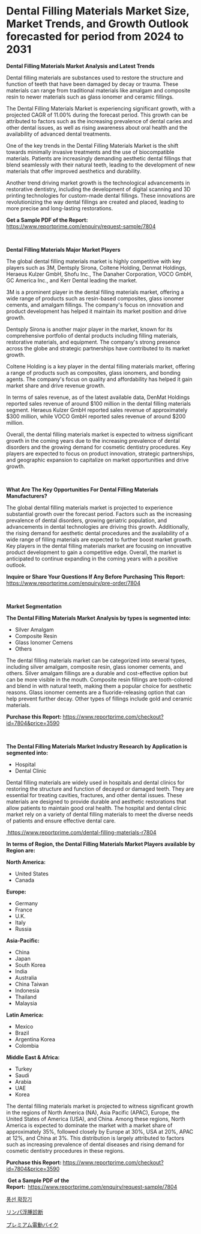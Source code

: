 <p><h1>Dental Filling Materials Market Size, Market Trends, and Growth Outlook forecasted for period from 2024 to 2031</h1></p><p><strong>Dental Filling Materials Market Analysis and Latest Trends</strong></p>
<p><p>Dental filling materials are substances used to restore the structure and function of teeth that have been damaged by decay or trauma. These materials can range from traditional materials like amalgam and composite resin to newer materials such as glass ionomer and ceramic fillings.</p><p>The Dental Filling Materials Market is experiencing significant growth, with a projected CAGR of 11.00% during the forecast period. This growth can be attributed to factors such as the increasing prevalence of dental caries and other dental issues, as well as rising awareness about oral health and the availability of advanced dental treatments.</p><p>One of the key trends in the Dental Filling Materials Market is the shift towards minimally invasive treatments and the use of biocompatible materials. Patients are increasingly demanding aesthetic dental fillings that blend seamlessly with their natural teeth, leading to the development of new materials that offer improved aesthetics and durability.</p><p>Another trend driving market growth is the technological advancements in restorative dentistry, including the development of digital scanning and 3D printing technologies for custom-made dental fillings. These innovations are revolutionizing the way dental fillings are created and placed, leading to more precise and long-lasting restorations.</p></p>
<p><strong>Get a Sample PDF of the Report:&nbsp;</strong> <a href="https://www.reportprime.com/enquiry/request-sample/7804">https://www.reportprime.com/enquiry/request-sample/7804</a></p>
<p>&nbsp;</p>
<p><strong>Dental Filling Materials Major Market Players</strong></p>
<p><p>The global dental filling materials market is highly competitive with key players such as 3M, Dentsply Sirona, Coltene Holding, Denmat Holdings, Heraeus Kulzer GmbH, Shofu Inc., The Danaher Corporation, VOCO GmbH, GC America Inc., and Kerr Dental leading the market.</p><p>3M is a prominent player in the dental filling materials market, offering a wide range of products such as resin-based composites, glass ionomer cements, and amalgam fillings. The company's focus on innovation and product development has helped it maintain its market position and drive growth.</p><p>Dentsply Sirona is another major player in the market, known for its comprehensive portfolio of dental products including filling materials, restorative materials, and equipment. The company's strong presence across the globe and strategic partnerships have contributed to its market growth.</p><p>Coltene Holding is a key player in the dental filling materials market, offering a range of products such as composites, glass ionomers, and bonding agents. The company's focus on quality and affordability has helped it gain market share and drive revenue growth.</p><p>In terms of sales revenue, as of the latest available data, DenMat Holdings reported sales revenue of around $100 million in the dental filling materials segment. Heraeus Kulzer GmbH reported sales revenue of approximately $300 million, while VOCO GmbH reported sales revenue of around $200 million.</p><p>Overall, the dental filling materials market is expected to witness significant growth in the coming years due to the increasing prevalence of dental disorders and the growing demand for cosmetic dentistry procedures. Key players are expected to focus on product innovation, strategic partnerships, and geographic expansion to capitalize on market opportunities and drive growth.</p></p>
<p>&nbsp;</p>
<p><strong>What Are The Key Opportunities For Dental Filling Materials Manufacturers?</strong></p>
<p><p>The global dental filling materials market is projected to experience substantial growth over the forecast period. Factors such as the increasing prevalence of dental disorders, growing geriatric population, and advancements in dental technologies are driving this growth. Additionally, the rising demand for aesthetic dental procedures and the availability of a wide range of filling materials are expected to further boost market growth. Key players in the dental filling materials market are focusing on innovative product development to gain a competitive edge. Overall, the market is anticipated to continue expanding in the coming years with a positive outlook.</p></p>
<p><strong>Inquire or Share Your Questions If Any Before Purchasing This Report:</strong> <a href="https://www.reportprime.com/enquiry/pre-order/7804">https://www.reportprime.com/enquiry/pre-order/7804</a></p>
<p>&nbsp;</p>
<p><strong>Market Segmentation</strong></p>
<p><strong>The Dental Filling Materials Market Analysis by types is segmented into:</strong></p>
<p><ul><li>Silver Amalgam</li><li>Composite Resin</li><li>Glass Ionomer Cemens</li><li>Others</li></ul></p>
<p><p>The dental filling materials market can be categorized into several types, including silver amalgam, composite resin, glass ionomer cements, and others. Silver amalgam fillings are a durable and cost-effective option but can be more visible in the mouth. Composite resin fillings are tooth-colored and blend in with natural teeth, making them a popular choice for aesthetic reasons. Glass ionomer cements are a fluoride-releasing option that can help prevent further decay. Other types of fillings include gold and ceramic materials.</p></p>
<p><strong>Purchase this Report:&nbsp;</strong><a href="https://www.reportprime.com/checkout?id=7804&price=3590">https://www.reportprime.com/checkout?id=7804&price=3590</a></p>
<p>&nbsp;</p>
<p><strong>The Dental Filling Materials Market Industry Research by Application is segmented into:</strong></p>
<p><ul><li>Hospital</li><li>Dental Clinic</li></ul></p>
<p><p>Dental filling materials are widely used in hospitals and dental clinics for restoring the structure and function of decayed or damaged teeth. They are essential for treating cavities, fractures, and other dental issues. These materials are designed to provide durable and aesthetic restorations that allow patients to maintain good oral health. The hospital and dental clinic market rely on a variety of dental filling materials to meet the diverse needs of patients and ensure effective dental care.</p></p>
<p><a href="https://www.reportprime.com/dental-filling-materials-r7804">&nbsp;https://www.reportprime.com/dental-filling-materials-r7804</a></p>
<p><strong>In terms of Region, the Dental Filling Materials Market Players available by Region are:</strong></p>
<p>
    <p> <strong> North America: </strong>
        <ul>
            <li>United States</li>
            <li>Canada</li>
        </ul>
        </p> 
    <p> <strong> Europe: </strong>
        <ul>
            <li>Germany</li>
            <li>France</li>
            <li>U.K.</li>
            <li>Italy</li>
            <li>Russia</li>
        </ul>
        </p> 
    <p> <strong> Asia-Pacific: </strong>
        <ul>
            <li>China</li>
            <li>Japan</li>
            <li>South Korea</li>
            <li>India</li>
            <li>Australia</li>
            <li>China Taiwan</li>
            <li>Indonesia</li>
            <li>Thailand</li>
            <li>Malaysia</li>
        </ul>
        </p> 
    <p> <strong> Latin America: </strong>
        <ul>
            <li>Mexico</li>
            <li>Brazil</li>
            <li>Argentina Korea</li>
            <li>Colombia</li>
        </ul>
        </p> 
    <p> <strong> Middle East & Africa: </strong>
        <ul>
            <li>Turkey</li>
            <li>Saudi</li>
            <li>Arabia</li>
            <li>UAE</li>
            <li>Korea</li>
        </ul>
    </p>
    </p>
<p><p>The dental filling materials market is projected to witness significant growth in the regions of North America (NA), Asia Pacific (APAC), Europe, the United States of America (USA), and China. Among these regions, North America is expected to dominate the market with a market share of approximately 35%, followed closely by Europe at 30%, USA at 20%, APAC at 12%, and China at 3%. This distribution is largely attributed to factors such as increasing prevalence of dental diseases and rising demand for cosmetic dentistry procedures in these regions.</p></p>
<p><strong>Purchase this Report: </strong><a href="https://www.reportprime.com/checkout?id=7804&price=3590">https://www.reportprime.com/checkout?id=7804&price=3590</a></p>
<p>&nbsp;<strong>Get a Sample PDF of the Report:&nbsp;&nbsp;</strong><a href="https://www.reportprime.com/enquiry/request-sample/7804">https://www.reportprime.com/enquiry/request-sample/7804</a></p>
<p><strong></strong></p>
<p><p><a href="https://github.com/fernandotryO5lson96765/Market-Research-Report-List-1/blob/main/653130429327.md">풍선 확장기</a></p><p><a href="https://medium.com/@mookiesville/%E3%83%AA%E3%83%B3%E3%83%91%E6%B5%AE%E8%85%AB%E8%A8%BA%E6%96%AD%E5%B8%82%E5%A0%B4%E5%B1%95%E6%9C%9B-%E7%94%A3%E6%A5%AD%E3%81%AE%E6%A6%82%E8%A6%81%E3%81%A8%E4%BA%88%E6%B8%AC-2024%E5%B9%B4%E3%81%8B%E3%82%892031%E5%B9%B4-6f920412d0b5">リンパ浮腫診断</a></p><p><a href="https://medium.com/@levihamilton5801940/%E3%83%97%E3%83%AC%E3%83%9F%E3%82%A2%E3%83%A0%E9%9B%BB%E5%8B%95%E3%83%90%E3%82%A4%E3%82%AF%E5%B8%82%E5%A0%B4%E8%A6%8F%E6%A8%A1-%E5%B8%82%E5%A0%B4%E8%A6%8B%E9%80%9A%E3%81%97%E3%81%A8%E5%B8%82%E5%A0%B4%E4%BA%88%E6%B8%AC-2024%E5%B9%B4%E3%81%8B%E3%82%892031%E5%B9%B4%E3%81%BE%E3%81%A7-51e4550f92b0">プレミアム電動バイク</a></p></p>